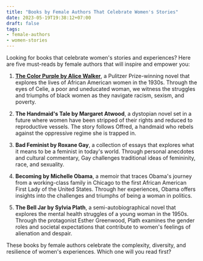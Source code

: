 ```yaml
---
title: "Books by Female Authors That Celebrate Women's Stories"
date: 2023-05-19T19:38:12+07:00
draft: false
tags: 
- female-authors
- women-stories
---
```


Looking for books that celebrate women's stories and experiences? Here are five must-reads by female authors that will inspire and empower you:

1. <a href="https://amzn.to/3WgkkPr" target="_blank">**The Color Purple by Alice Walker**</a>, a Pulitzer Prize-winning novel that explores the lives of African American women in the 1930s. Through the eyes of Celie, a poor and uneducated woman, we witness the struggles and triumphs of black women as they navigate racism, sexism, and poverty.

2. **The Handmaid's Tale by Margaret Atwood**, a dystopian novel set in a future where women have been stripped of their rights and reduced to reproductive vessels. The story follows Offred, a handmaid who rebels against the oppressive regime she is trapped in.

3. **Bad Feminist by Roxane Gay**, a collection of essays that explores what it means to be a feminist in today's world. Through personal anecdotes and cultural commentary, Gay challenges traditional ideas of femininity, race, and sexuality.

4. **Becoming by Michelle Obama**, a memoir that traces Obama's journey from a working-class family in Chicago to the first African American First Lady of the United States. Through her experiences, Obama offers insights into the challenges and triumphs of being a woman in politics.

5. **The Bell Jar by Sylvia Plath**, a semi-autobiographical novel that explores the mental health struggles of a young woman in the 1950s. Through the protagonist Esther Greenwood, Plath examines the gender roles and societal expectations that contribute to women's feelings of alienation and despair.

These books by female authors celebrate the complexity, diversity, and resilience of women's experiences. Which one will you read first?
